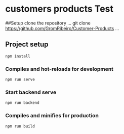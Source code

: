 # customers products Test

##Setup clone the repository
...
git clone https://github.com/GromRibeiro/Customer-Products
...

## Project setup
```
npm install
```

### Compiles and hot-reloads for development
```
npm run serve
```

### Start backend serve
```
npm run backend
```

### Compiles and minifies for production
```
npm run build
```
